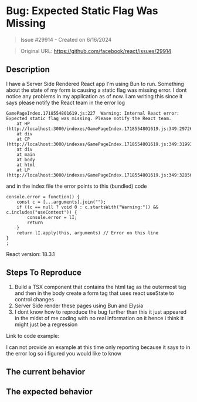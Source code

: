 # Bug: Expected Static Flag Was Missing 

> Issue #29914 - Created on 6/16/2024

> Original URL: https://github.com/facebook/react/issues/29914

## Description

I have a Server Side Rendered React app I'm using Bun to run. Something about the state of my form is causing a static flag was missing error. I dont notice any problems in my application as of now. I am writing this since it says please notify the React team in the error log

```
GamePageIndex.1718554801619.js:227  Warning: Internal React error: Expected static flag was missing. Please notify the React team.
    at HP (http://localhost:3000/indexes/GamePageIndex.1718554801619.js:349:29726)
    at div
    at CP (http://localhost:3000/indexes/GamePageIndex.1718554801619.js:349:31993)
    at div
    at main
    at body
    at html
    at LP (http://localhost:3000/indexes/GamePageIndex.1718554801619.js:349:32856)
```

and in the index file the error points to this (bundled) code 

```
console.error = function() {
    const c = [...arguments].join("");
    if ((c == null ? void 0 : c.startsWith("Warning:")) && c.includes("useContext")) {
        console.error = lI;
        return
    }
    return lI.apply(this, arguments) // Error on this line
}
;
```

React version: 18.3.1

## Steps To Reproduce

1. Build a TSX component that contains the html tag as the outermost tag and then in the body create a form tag that uses react useState to control changes
2. Server Side render these pages using Bun and Elysia
3. I dont know how to reproduce the bug further than this it just appeared in the midst of me coding with no real information on it hence i think it might just be a regression


Link to code example:

I can not provide an example at this time only reporting because it says to in the error log so i figured you would like to know

## The current behavior


## The expected behavior

